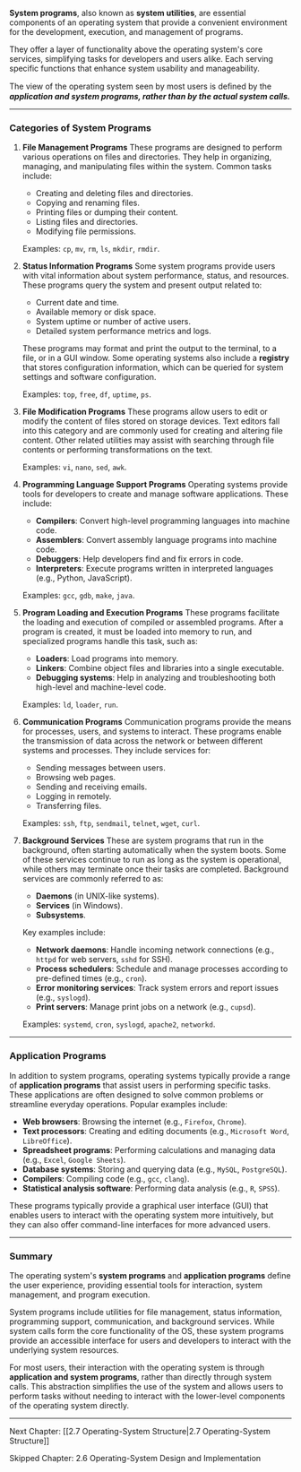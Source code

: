 
**System programs**, also known as **system utilities**, are essential components of an operating system that provide a convenient environment for the development, execution, and management of programs. 

They offer a layer of functionality above the operating system's core services, simplifying tasks for developers and users alike. Each serving specific functions that enhance system usability and manageability. 

The view of the operating system seen by most users is deﬁned by the ***application and system programs, rather than by the actual system calls.***

---

### Categories of System Programs

1. **File Management Programs**
   These programs are designed to perform various operations on files and directories. They help in organizing, managing, and manipulating files within the system. Common tasks include:
   - Creating and deleting files and directories.
   - Copying and renaming files.
   - Printing files or dumping their content.
   - Listing files and directories.
   - Modifying file permissions.

   Examples: `cp`, `mv`, `rm`, `ls`, `mkdir`, `rmdir`.

2. **Status Information Programs**
   Some system programs provide users with vital information about system performance, status, and resources. These programs query the system and present output related to:
   - Current date and time.
   - Available memory or disk space.
   - System uptime or number of active users.
   - Detailed system performance metrics and logs.

   These programs may format and print the output to the terminal, to a file, or in a GUI window. Some operating systems also include a **registry** that stores configuration information, which can be queried for system settings and software configuration.

   Examples: `top`, `free`, `df`, `uptime`, `ps`.

3. **File Modification Programs**
   These programs allow users to edit or modify the content of files stored on storage devices. Text editors fall into this category and are commonly used for creating and altering file content. Other related utilities may assist with searching through file contents or performing transformations on the text.

   Examples: `vi`, `nano`, `sed`, `awk`.

4. **Programming Language Support Programs**
   Operating systems provide tools for developers to create and manage software applications. These include:
   - **Compilers**: Convert high-level programming languages into machine code.
   - **Assemblers**: Convert assembly language programs into machine code.
   - **Debuggers**: Help developers find and fix errors in code.
   - **Interpreters**: Execute programs written in interpreted languages (e.g., Python, JavaScript).

   Examples: `gcc`, `gdb`, `make`, `java`.

5. **Program Loading and Execution Programs**
   These programs facilitate the loading and execution of compiled or assembled programs. After a program is created, it must be loaded into memory to run, and specialized programs handle this task, such as:
   - **Loaders**: Load programs into memory.
   - **Linkers**: Combine object files and libraries into a single executable.
   - **Debugging systems**: Help in analyzing and troubleshooting both high-level and machine-level code.

   Examples: `ld`, `loader`, `run`.

6. **Communication Programs**
   Communication programs provide the means for processes, users, and systems to interact. These programs enable the transmission of data across the network or between different systems and processes. They include services for:
   - Sending messages between users.
   - Browsing web pages.
   - Sending and receiving emails.
   - Logging in remotely.
   - Transferring files.

   Examples: `ssh`, `ftp`, `sendmail`, `telnet`, `wget`, `curl`.

7. **Background Services**
   These are system programs that run in the background, often starting automatically when the system boots. Some of these services continue to run as long as the system is operational, while others may terminate once their tasks are completed. Background services are commonly referred to as:
   - **Daemons** (in UNIX-like systems).
   - **Services** (in Windows).
   - **Subsystems**.

   Key examples include:
   - **Network daemons**: Handle incoming network connections (e.g., `httpd` for web servers, `sshd` for SSH).
   - **Process schedulers**: Schedule and manage processes according to pre-defined times (e.g., `cron`).
   - **Error monitoring services**: Track system errors and report issues (e.g., `syslogd`).
   - **Print servers**: Manage print jobs on a network (e.g., `cupsd`).

   Examples: `systemd`, `cron`, `syslogd`, `apache2`, `networkd`.

---

### Application Programs

In addition to system programs, operating systems typically provide a range of **application programs** that assist users in performing specific tasks. These applications are often designed to solve common problems or streamline everyday operations. Popular examples include:
- **Web browsers**: Browsing the internet (e.g., `Firefox`, `Chrome`).
- **Text processors**: Creating and editing documents (e.g., `Microsoft Word`, `LibreOffice`).
- **Spreadsheet programs**: Performing calculations and managing data (e.g., `Excel`, `Google Sheets`).
- **Database systems**: Storing and querying data (e.g., `MySQL`, `PostgreSQL`).
- **Compilers**: Compiling code (e.g., `gcc`, `clang`).
- **Statistical analysis software**: Performing data analysis (e.g., `R`, `SPSS`).

These programs typically provide a graphical user interface (GUI) that enables users to interact with the operating system more intuitively, but they can also offer command-line interfaces for more advanced users.

---

### Summary

The operating system's **system programs** and **application programs** define the user experience, providing essential tools for interaction, system management, and program execution. 

System programs include utilities for file management, status information, programming support, communication, and background services. While system calls form the core functionality of the OS, these system programs provide an accessible interface for users and developers to interact with the underlying system resources.

For most users, their interaction with the operating system is through **application and system programs**, rather than directly through system calls. This abstraction simplifies the use of the system and allows users to perform tasks without needing to interact with the lower-level components of the operating system directly.


_____


Next Chapter: [[2.7 Operating-System Structure|2.7 Operating-System Structure]]


Skipped Chapter: 2.6 Operating-System Design and Implementation